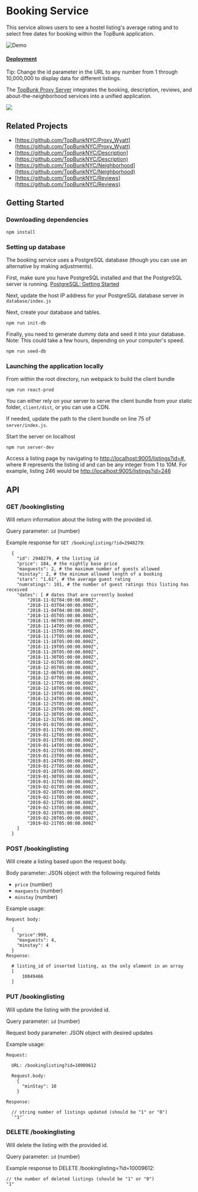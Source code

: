 # Booking Service

This service allows users to see a hostel listing's average rating and to select free dates for booking within the TopBunk application.

![Demo](https://imgur.com/ik2Gaqe.gif)

#### [Deployment](http://18.188.2.254:9005/listings?id=5)
Tip: Change the id parameter in the URL to any number from 1 through 10,000,000 to display data for different listings.


The [TopBunk Proxy Server](https://github.com/TopBunkNYC/Proxy_Wyatt) integrates the booking, description, reviews, and about-the-neighborhood services into a unified application.

<img src="https://imgur.com/XqY7aWR.gif" >

## Related Projects

- [https://github.com/TopBunkNYC/Proxy_Wyatt](https://github.com/TopBunkNYC/Proxy_Wyatt)
- [https://github.com/TopBunkNYC/Description](https://github.com/TopBunkNYC/Description)
- [https://github.com/TopBunkNYC/Neighborhood](https://github.com/TopBunkNYC/Neighborhood)
- [https://github.com/TopBunkNYC/Reviews](https://github.com/TopBunkNYC/Reviews)

## Getting Started

### Downloading dependencies

```
npm install
```

### Setting up database

The booking service uses a PostgreSQL database (though you can use an alternative by making adjustments).

First, make sure you have PostgreSQL installed and that the PostgreSQL server is running. [PostgreSQL: Getting Started](https://www.postgresql.org/docs/10/tutorial-install.html)

Next, update the host IP address for your PostgreSQL database server in `database/index.js`

Next, create your database and tables.

```
npm run init-db
```

Finally, you need to generate dummy data and seed it into your database. Note: This could take a few hours, depending on your computer's speed.

```
npm run seed-db
```

### Launching the application locally

From within the root directory, run webpack to build the client bundle

```
npm run react-prod
```

You can either rely on your server to serve the client bundle from your static folder, `client/dist`, or you can use a CDN.

If needed, update the path to the client bundle on line 75 of `server/index.js`.

Start the server on localhost

```
npm run server-dev
```

Access a listing page by navigating to [http://localhost:9005/listings?id=#](http://localhost:9005/listings?id=#), where # represents the listing id and can be any integer from 1 to 10M. For example, listing 246 would be [http://localhost:9005/listings?id=246](http://localhost:9005/listings?id=246)

## API

### GET /bookinglisting

Will return information about the listing with the provided id.

Query parameter: `id` (number)

Example response for `GET /bookinglisting/?id=2948279`:

```
  {
    "id": 2948279, # the listing id
    "price": 184, # the nightly base price
    "maxguests": 2, # the maximum number of guests allowed
    "minstay": 2, # the minimum allowed length of a booking
    "stars": "1.61", # the average guest rating
    "numratings": 101, # the number of guest ratings this listing has received
    "dates": [ # dates that are currently booked
        "2018-11-02T04:00:00.000Z",
        "2018-11-03T04:00:00.000Z",
        "2018-11-04T04:00:00.000Z",
        "2018-11-05T05:00:00.000Z",
        "2018-11-06T05:00:00.000Z",
        "2018-11-14T05:00:00.000Z",
        "2018-11-15T05:00:00.000Z",
        "2018-11-17T05:00:00.000Z",
        "2018-11-18T05:00:00.000Z",
        "2018-11-19T05:00:00.000Z",
        "2018-11-20T05:00:00.000Z",
        "2018-11-30T05:00:00.000Z",
        "2018-12-01T05:00:00.000Z",
        "2018-12-05T05:00:00.000Z",
        "2018-12-06T05:00:00.000Z",
        "2018-12-07T05:00:00.000Z",
        "2018-12-17T05:00:00.000Z",
        "2018-12-18T05:00:00.000Z",
        "2018-12-19T05:00:00.000Z",
        "2018-12-24T05:00:00.000Z",
        "2018-12-25T05:00:00.000Z",
        "2018-12-29T05:00:00.000Z",
        "2018-12-30T05:00:00.000Z",
        "2018-12-31T05:00:00.000Z",
        "2019-01-01T05:00:00.000Z",
        "2019-01-11T05:00:00.000Z",
        "2019-01-12T05:00:00.000Z",
        "2019-01-13T05:00:00.000Z",
        "2019-01-14T05:00:00.000Z",
        "2019-01-22T05:00:00.000Z",
        "2019-01-23T05:00:00.000Z",
        "2019-01-24T05:00:00.000Z",
        "2019-01-27T05:00:00.000Z",
        "2019-01-28T05:00:00.000Z",
        "2019-01-30T05:00:00.000Z",
        "2019-01-31T05:00:00.000Z",
        "2019-02-01T05:00:00.000Z",
        "2019-02-10T05:00:00.000Z",
        "2019-02-11T05:00:00.000Z",
        "2019-02-12T05:00:00.000Z",
        "2019-02-13T05:00:00.000Z",
        "2019-02-19T05:00:00.000Z",
        "2019-02-20T05:00:00.000Z",
        "2019-02-21T05:00:00.000Z"
    ]
  }
```

### POST /bookinglisting

Will create a listing based upon the request body.

Body parameter: JSON object with the following required fields

- `price` (number)
- `maxguests` (number)
- `minstay` (number)

Example usage:

```
Request body:

  {
    "price":999,
    "maxguests": 4,
    "minstay": 4
  }
Response:

  # listing_id of inserted listing, as the only element in an array
  [
      10049466
  ]
```

### PUT /bookinglisting

Will update the listing with the provided id.

Query parameter: `id` (number)

Request body parameter: JSON object with desired updates

Example usage:

    Request:

      URL: /bookinglisting?id=10009612

      Request.body:
        {
          "minStay": 10
        }

    Response:

      // string number of listings updated (should be "1" or "0")
      `"1"`

### DELETE /bookinglisting

Will delete the listing with the provided id.

Query parameter: `id` (number)

Example response to DELETE /bookinglisting=?id=10009612:

    // the number of deleted listings (should be "1" or "0")
    "1"
